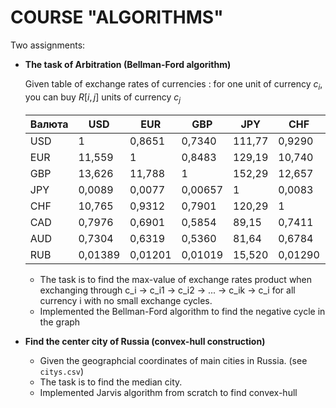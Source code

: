 # COURSE "ALGORITHMS"
Two assignments: 
* **The task of Arbitration (Bellman-Ford algorithm)**

  Given table of exchange rates of currencies : for one unit of currency $c_i$, you can buy $R[i,j]$ units of currency $c_j$
  
  |Валюта | USD | EUR | GBP | JPY | CHF | CAD | AUD | RUB |
  | ---- | ---- | ---- | ---- | ---- | ---- | ---- | ---- | ---- |
  |USD | 1 |0,8651 |0,7340 |111,77 |0,9290 |12,538 |13,692 |720,144 |
  |EUR |11,559 |1 |0,8483 |129,19 |10,740 |14,492 |15,826 |832,316 |
  |GBP |13,626 |11,788 |1| 152,29 |12,657 |17,083 |18,656 |98,124|
  |JPY |0,0089 |0,0077| 0,00657 |1 |0,0083| 0,01122| 0,01225 |0,6443|
  |CHF |10,765 |0,9312 |0,7901 |120,29 |1 |13,495| 14,739 |77,52|
  |CAD |0,7976 |0,6901 |0,5854 |89,15 |0,7411 |1 |10,921 |57,43|
  |AUD |0,7304 |0,6319 |0,5360 |81,64 |0,6784 |0,9157 |1 |52,60|
  |RUB |0,01389 |0,01201 |0,01019 |15,520 |0,01290 |0,01741 |0,01901 |1|
  - The task is to find the max-value of exchange rates product when exchanging through c_i -> c_i1 -> c_i2 -> ... -> c_ik -> c_i for all currency i with no small exchange cycles.
  - Implemented the Bellman-Ford algorithm to find the negative cycle in the graph
  
* **Find the center city of Russia (convex-hull construction)**
  
  - Given the geographcial coordinates of main cities in Russia. (see `citys.csv`)
  - The task is to find the median city.
  - Implemented Jarvis algorithm from scratch to find convex-hull
